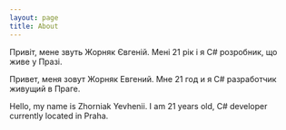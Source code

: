 ```yaml
---
layout: page
title: About
---
```

Привіт, мене звуть Жорняк Євгеній. Мені 21 рік і я C# розробник, що живе у Празі.

Привет, меня зовут Жорняк Евгений. Мне 21 год и я C# разработчик живущий в Праге.

Hello, my name is Zhorniak Yevhenii. I am 21 years old, C# developer currently located in Praha.
